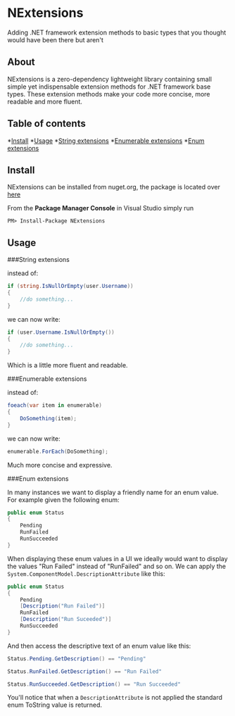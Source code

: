 NExtensions
===========

Adding .NET framework extension methods to basic types that you thought would have been there but aren't

About
-----

NExtensions is a zero-dependency lightweight library containing small simple yet indispensable extension methods for .NET framework base types. These extension methods make your code more concise, more readable and more fluent.

Table of contents
-----------------

*[Install](https://github.com/halcharger/NExtensions#install)
*[Usage](https://github.com/halcharger/NExtensions#usage)
*[String extensions](https://github.com/halcharger/NExtensions#string-extensions)
*[Enumerable extensions](https://github.com/halcharger/NExtensions#enumerable-extensions)
*[Enum extensions](https://github.com/halcharger/NExtensions#enum-extensions)

Install
-------

NExtensions can be installed from nuget.org, the package is located over [here](https://www.nuget.org/packages/nextensions)

From the **Package Manager Console** in Visual Studio simply run 

`PM> Install-Package NExtensions`

Usage
-----

###String extensions

instead of:

```c#
if (string.IsNullOrEmpty(user.Username))
{
	//do something...
}
```

we can now write:

```c#
if (user.Username.IsNullOrEmpty())
{
	//do something...
}
```

Which is a little more fluent and readable.

###Enumerable extensions

instead of:

```c#
foeach(var item in enumerable)
{
	DoSomething(item);
}
```

we can now write:

```c#
enumerable.ForEach(DoSomething);
```

Much more concise and expressive.

###Enum extensions

In many instances we want to display a friendly name for an enum value. For example given the following enum:

```c#
public enum Status
{
	Pending
	RunFailed
	RunSucceeded
}
```

When displaying these enum values in a UI we ideally would want to display the values "Run Failed" instead of "RunFailed" and so on. We can apply the `System.ComponentModel.DescriptionAttribute` like this:

```c#
public enum Status
{
	Pending
	[Description("Run Failed")]
	RunFailed
	[Description("Run Suceeded")]
	RunSucceeded
}
```
And then access the descriptive text of an enum value like this:

```c#
Status.Pending.GetDescription() == "Pending"

Status.RunFailed.GetDescription() == "Run Failed"

Status.RunSucceeded.GetDescription() == "Run Succeeded"
```

You'll notice that when a `DescriptionAttribute` is not applied the standard enum ToString value is returned.